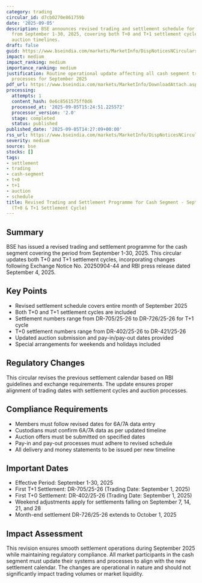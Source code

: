 ```yaml
---
category: trading
circular_id: d7cb0270e861759b
date: '2025-09-05'
description: BSE announces revised trading and settlement schedule for cash segment
  from September 1-30, 2025, covering both T+0 and T+1 settlement cycles with updated
  auction timelines.
draft: false
guid: https://www.bseindia.com/markets/MarketInfo/DispNoticesNCirculars.aspx?Noticeid={B538B5C3-99A4-4B8B-99A8-DF0E3E25A1F3}&noticeno=20250905-39&dt=09/05/2025&icount=39&totcount=45&flag=0
impact: medium
impact_ranking: medium
importance_ranking: medium
justification: Routine operational update affecting all cash segment trading and settlement
  processes for September 2025
pdf_url: https://www.bseindia.com/markets/MarketInfo/DownloadAttach.aspx?id=20250905-39&attachedId=
processing:
  attempts: 1
  content_hash: 0e6c8561575ff0d6
  processed_at: '2025-09-05T15:24:51.225572'
  processor_version: '2.0'
  stage: completed
  status: published
published_date: '2025-09-05T14:27:09+00:00'
rss_url: https://www.bseindia.com/markets/MarketInfo/DispNoticesNCirculars.aspx?Noticeid={B538B5C3-99A4-4B8B-99A8-DF0E3E25A1F3}&noticeno=20250905-39&dt=09/05/2025&icount=39&totcount=45&flag=0
severity: medium
source: bse
stocks: []
tags:
- settlement
- trading
- cash-segment
- t+0
- t+1
- auction
- schedule
title: Revised Trading and Settlement Programme for Cash Segment - September 2025
  (T+0 & T+1 Settlement Cycle)
---
```


## Summary

BSE has issued a revised trading and settlement programme for the cash segment covering the period from September 1-30, 2025. This circular updates both T+0 and T+1 settlement cycles, incorporating changes following Exchange Notice No. 20250904-44 and RBI press release dated September 4, 2025.

## Key Points

- Revised settlement schedule covers entire month of September 2025
- Both T+0 and T+1 settlement cycles are included
- Settlement numbers range from DR-705/25-26 to DR-726/25-26 for T+1 cycle
- T+0 settlement numbers range from DR-402/25-26 to DR-421/25-26
- Updated auction submission and pay-in/pay-out dates provided
- Special arrangements for weekends and holidays included

## Regulatory Changes

This circular revises the previous settlement calendar based on RBI guidelines and exchange requirements. The update ensures proper alignment of trading dates with settlement cycles and auction processes.

## Compliance Requirements

- Members must follow revised dates for 6A/7A data entry
- Custodians must confirm 6A/7A data as per updated timeline
- Auction offers must be submitted on specified dates
- Pay-in and pay-out processes must adhere to revised schedule
- All delivery and money statements to be issued per new timeline

## Important Dates

- Effective Period: September 1-30, 2025
- First T+1 Settlement: DR-705/25-26 (Trading Date: September 1, 2025)
- First T+0 Settlement: DR-402/25-26 (Trading Date: September 1, 2025)
- Weekend adjustments apply for settlements falling on September 7, 14, 21, and 28
- Month-end settlement DR-726/25-26 extends to October 1, 2025

## Impact Assessment

This revision ensures smooth settlement operations during September 2025 while maintaining regulatory compliance. All market participants in the cash segment must update their systems and processes to align with the new settlement calendar. The changes are operational in nature and should not significantly impact trading volumes or market liquidity.